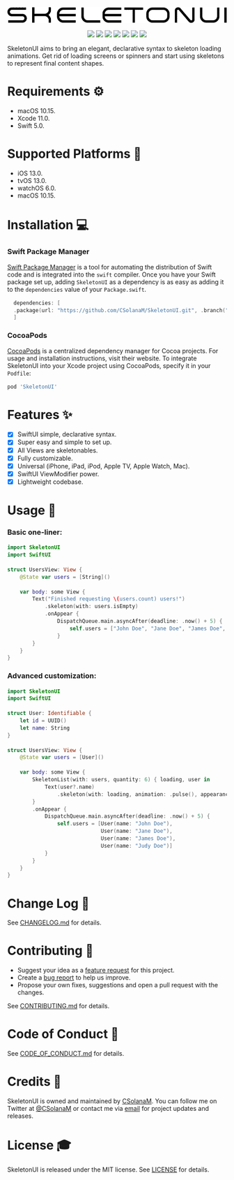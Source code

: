 <picture>
  <source media="(prefers-color-scheme: dark)" srcset="./Assets/headerdark.gif">
  <img src="./Assets/header.gif">
</picture>
<p align='center'>
	<img src='https://github.com/CSolanaM/SkeletonUI/workflows/build/badge.svg'>
	<img src='https://github.com/CSolanaM/SkeletonUI/workflows/test/badge.svg'>
        <a href="https://codecov.io/gh/CSolanaM/SkeletonUI"><img src="https://codecov.io/gh/CSolanaM/SkeletonUI/branch/master/graph/badge.svg" /></a>
	<img src='https://img.shields.io/cocoapods/p/SkeletonUI'>
	<img src='https://img.shields.io/github/v/tag/CSolanaM/SkeletonUI?color=lightGray&label=version'>
	<img src='https://img.shields.io/github/license/CSolanaM/SkeletonUI?color=lightGray'>
	<a href='https://twitter.com/CSolanaM'><img src='https://img.shields.io/badge/twitter-@CSolanaM-lightGray.svg?style=flat&label=contact'></a>
</p>

SkeletonUI aims to bring an elegant, declarative syntax to skeleton loading animations. Get rid of loading screens or spinners and start using skeletons to represent final content shapes.

# Requirements :gear:

- macOS 10.15.
- Xcode 11.0.
- Swift 5.0.

# Supported Platforms :iphone:

- iOS 13.0.
- tvOS 13.0.
- watchOS 6.0.
- macOS 10.15.

# Installation :computer:

### Swift Package Manager
[Swift Package Manager](https://swift.org/package-manager/) is a tool for automating the distribution of Swift code and is integrated into the `swift` compiler. Once you have your Swift package set up, adding `SkeletonUI` as a dependency is as easy as adding it to the `dependencies` value of your `Package.swift`.

```swift
  dependencies: [
  .package(url: "https://github.com/CSolanaM/SkeletonUI.git", .branch("master"))
  ]
```

### CocoaPods
[CocoaPods](https://cocoapods.org) is a centralized dependency manager for Cocoa projects. For usage and installation instructions, visit their website. To integrate SkeletonUI into your Xcode project using CocoaPods, specify it in your `Podfile`:

```ruby
pod 'SkeletonUI'
```

# Features :sparkles:

- [x] SwiftUI simple, declarative syntax.
- [x] Super easy and simple to set up.
- [x] All Views are skeletonables.
- [x] Fully customizable.
- [x] Universal (iPhone, iPad, iPod, Apple TV, Apple Watch, Mac).
- [x] SwiftUI ViewModifier power.
- [x] Lightweight codebase.

# Usage :rocket:

### Basic one-liner:

```swift
import SkeletonUI
import SwiftUI

struct UsersView: View {
    @State var users = [String]()

    var body: some View {
        Text("Finished requesting \(users.count) users!")
            .skeleton(with: users.isEmpty)
            .onAppear {
                DispatchQueue.main.asyncAfter(deadline: .now() + 5) {
                    self.users = ["John Doe", "Jane Doe", "James Doe", "Judy Doe"]
                }
        }
    }
}
```

### Advanced customization:

```swift
import SkeletonUI
import SwiftUI

struct User: Identifiable {
    let id = UUID()
    let name: String
}

struct UsersView: View {
    @State var users = [User]()

    var body: some View {
        SkeletonList(with: users, quantity: 6) { loading, user in
            Text(user?.name)
                .skeleton(with: loading, animation: .pulse(), appearance: .solid(color: .red, background: .blue), shape: .rectangle, lines: 3, scales: [1: 0.5])
        }
        .onAppear {
            DispatchQueue.main.asyncAfter(deadline: .now() + 5) {
                self.users = [User(name: "John Doe"),
                              User(name: "Jane Doe"),
                              User(name: "James Doe"),
                              User(name: "Judy Doe")]
            }
        }
    }
}
```

# Change Log :calendar:

See [CHANGELOG.md](https://github.com/CSolanaM/SkeletonUI/blob/master/CHANGELOG.md) for details.

# Contributing :tada:

- Suggest your idea as a [feature request](https://github.com/CSolanaM/SkeletonUI/issues/new?assignees=&labels=&template=feature_request.md&title=) for this project.
- Create a [bug report](https://github.com/CSolanaM/SkeletonUI/issues/new?assignees=&labels=&template=bug_report.md&title=) to help us improve.
- Propose your own fixes, suggestions and open a pull request with the changes.

See [CONTRIBUTING.md](https://github.com/CSolanaM/SkeletonUI/blob/master/CONTRIBUTING.md) for details.

# Code of Conduct :speech_balloon:

See [CODE_OF_CONDUCT.md](https://github.com/CSolanaM/SkeletonUI/blob/master/CODE_OF_CONDUCT.md) for details.

# Credits :speak_no_evil:

SkeletonUI is owned and maintained by [CSolanaM](https://csolanam.io). You can follow me on Twitter at [@CSolanaM](https://twitter.com/CSolanaM) or contact me via [email](mailto:apps@csolanam.io) for project updates and releases.

# License :mortar_board:

SkeletonUI is released under the MIT license. See [LICENSE](https://github.com/CSolanaM/SkeletonUI/blob/master/LICENSE) for details.
